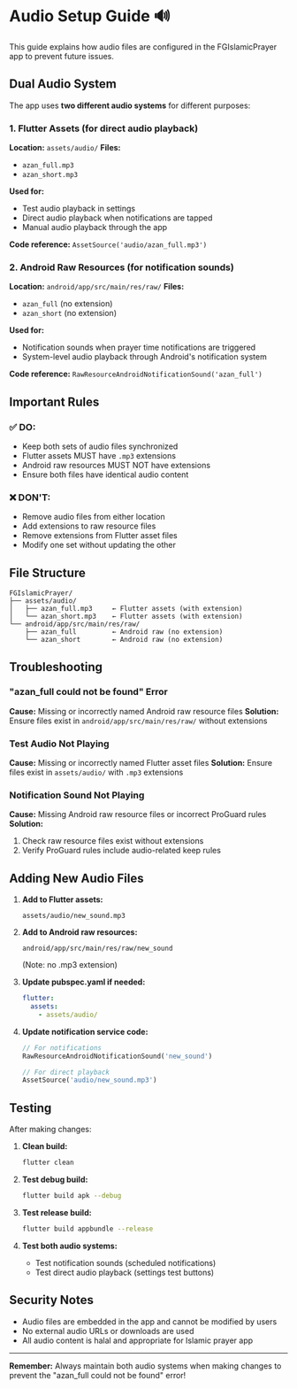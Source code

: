 # Audio Setup Guide 🔊

This guide explains how audio files are configured in the FGIslamicPrayer app to prevent future issues.

## Dual Audio System

The app uses **two different audio systems** for different purposes:

### 1. Flutter Assets (for direct audio playback)
**Location:** `assets/audio/`
**Files:** 
- `azan_full.mp3`
- `azan_short.mp3`

**Used for:**
- Test audio playback in settings
- Direct audio playback when notifications are tapped
- Manual audio playback through the app

**Code reference:** `AssetSource('audio/azan_full.mp3')`

### 2. Android Raw Resources (for notification sounds)
**Location:** `android/app/src/main/res/raw/`
**Files:**
- `azan_full` (no extension)
- `azan_short` (no extension)

**Used for:**
- Notification sounds when prayer time notifications are triggered
- System-level audio playback through Android's notification system

**Code reference:** `RawResourceAndroidNotificationSound('azan_full')`

## Important Rules

### ✅ DO:
- Keep both sets of audio files synchronized
- Flutter assets MUST have `.mp3` extensions
- Android raw resources MUST NOT have extensions
- Ensure both files have identical audio content

### ❌ DON'T:
- Remove audio files from either location
- Add extensions to raw resource files
- Remove extensions from Flutter asset files
- Modify one set without updating the other

## File Structure
```
FGIslamicPrayer/
├── assets/audio/
│   ├── azan_full.mp3     ← Flutter assets (with extension)
│   └── azan_short.mp3    ← Flutter assets (with extension)
└── android/app/src/main/res/raw/
    ├── azan_full         ← Android raw (no extension)
    └── azan_short        ← Android raw (no extension)
```

## Troubleshooting

### "azan_full could not be found" Error
**Cause:** Missing or incorrectly named Android raw resource files
**Solution:** Ensure files exist in `android/app/src/main/res/raw/` without extensions

### Test Audio Not Playing
**Cause:** Missing or incorrectly named Flutter asset files
**Solution:** Ensure files exist in `assets/audio/` with `.mp3` extensions

### Notification Sound Not Playing
**Cause:** Missing Android raw resource files or incorrect ProGuard rules
**Solution:** 
1. Check raw resource files exist without extensions
2. Verify ProGuard rules include audio-related keep rules

## Adding New Audio Files

1. **Add to Flutter assets:**
   ```
   assets/audio/new_sound.mp3
   ```

2. **Add to Android raw resources:**
   ```
   android/app/src/main/res/raw/new_sound
   ```
   (Note: no .mp3 extension)

3. **Update pubspec.yaml if needed:**
   ```yaml
   flutter:
     assets:
       - assets/audio/
   ```

4. **Update notification service code:**
   ```dart
   // For notifications
   RawResourceAndroidNotificationSound('new_sound')
   
   // For direct playback
   AssetSource('audio/new_sound.mp3')
   ```

## Testing

After making changes:

1. **Clean build:**
   ```bash
   flutter clean
   ```

2. **Test debug build:**
   ```bash
   flutter build apk --debug
   ```

3. **Test release build:**
   ```bash
   flutter build appbundle --release
   ```

4. **Test both audio systems:**
   - Test notification sounds (scheduled notifications)
   - Test direct audio playback (settings test buttons)

## Security Notes

- Audio files are embedded in the app and cannot be modified by users
- No external audio URLs or downloads are used
- All audio content is halal and appropriate for Islamic prayer app

---

**Remember:** Always maintain both audio systems when making changes to prevent the "azan_full could not be found" error!